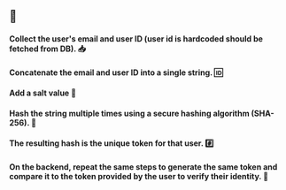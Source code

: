 ## 🔐
#### Collect the user's email and user ID (user id is hardcoded should be fetched from DB). 📥
#### Concatenate the email and user ID into a single string. 🆔
#### Add a salt value 🧂
#### Hash the string multiple times using a secure hashing algorithm (SHA-256). 🔏
#### The resulting hash is the unique token for that user. #️⃣
#### On the backend, repeat the same steps to generate the same token and compare it to the token provided by the user to verify their identity. 💾
